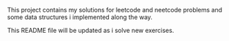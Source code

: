 
This project contains my solutions for leetcode and neetcode problems and some data structures i implemented along the way.

This README file will be updated as i solve new exercises.
